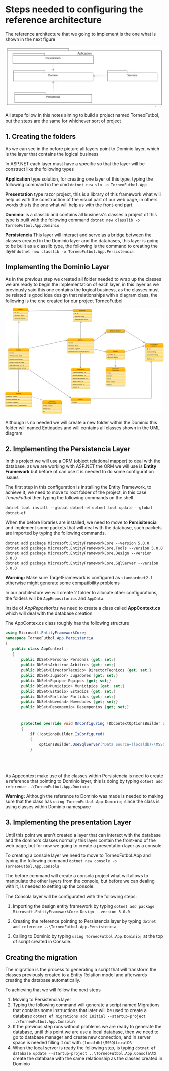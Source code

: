 # Steps needed to configuring the reference architecture 

The reference architecture that we going to implement is the one what is shown in the next figure

![](images/layer.png)

All steps follow in this notes aiming to build a project named TorneoFutbol, but the steps are the same for whichever sort of project

<h2>1. Creating the folders</h2>

As we can see in the before picture all layers point to Dominio layer, which is the layer that contains the logical business

In ASP.NET each layer must have a specific so that the layer will be construct like the following types

**Application** type solution, for creating one layer of this type, typing the following command in the cmd `dotnet new sln -o TorneoFutbol.App `

**Presentation** type razor project, this is a library of this framework what will help us with the construction of the visual part of our web page, in others  words this is the one what will help us with the front-end part.

**Dominio**: is a classlib and contains all business's classes a project of this type is built with the following command  `dotnet new classlib -o TorneoFutbol.App.Dominio` 

**Persistencia** This layer will interact and serve as a bridge between the classes created in the Dominio layer and the databases, this layer is going to be built as a classlib type, the following is the command to creating the layer `dotnet new classlib -o TorneoFutbol.App.Persistencia`

<h2>Implementing the Dominio Layer</h2>

As in the previous step we created all folder needed to wrap up the classes we are ready to begin the implementation of each layer, in this layer as we previously said this one contains the logical business, as the classes must be related is good idea design that relationships with a diagram class, the following is the one created for our project TorneoFutbol

![](images/UMLDiagram.png)

Although is no needed we will create a new folder within the Dominio this folder will named Entidades and will contains all classes shown in the UML diagram

<h2>2. Implementing the Persistencia Layer</h2>

In this project we will use a ORM (object relational mapper) to deal with the database, as we are working with ASP.NET the ORM we will use is **Entity Framework** but before of can use it is needed to do some configuration issues 

The first step in this configuration is installing the Entity Framework, to achieve it, we need to move to root folder of the project, in this case *ToneoFutbol* then typing the following commands on the shell

`dotnet tool install --global dotnet-ef`
`dotnet tool update --global dotnet-ef`

When the before libraries are installed, we need to move to **Persisitencia** and implement some packets that will deal with the database, such packets are imported by typing the following commands.

```
dotnet add package Microsoft.EntityFrameworkCore --version 5.0.0
dotnet add package Microsoft.EntityFrameworkCore.Tools --version 5.0.0
dotnet add package Microsoft.EntityFrameworkCore.Design --version 5.0.0
dotnet add package Microsoft.EntityFrameworkCore.SqlServer --version 5.0.0 
```

**Warning:** Make sure TargetFramework is configured as `standardnet2.1` otherwise might generate some compatibility problems

In our architecture we will create 2 folder to allocate other configurations, the folders will be `AppRepositorios` and `AppData`.

Inside of *AppRepositorios* we need to create a class called **AppContext.cs** which will deal with the database creation

The AppContex.cs class roughly has the following structure

```C#
using Microsoft.EntityFrameworkCore;
namespace TorneoFutbol.App.Persistencia
{
   public class AppContext : 
   {
       public DbSet<Persona> Personas {get; set;}
       public DbSet<Arbitro> Arbitros {get; set;}
       public DbSet<DirectorTecnico> DirectorTecnicos {get; set;}
       public DbSet<Jugador> Jugadores {get; set;}
       public DbSet<Equipo> Equipos {get; set;}
       public DbSet<Municipio> Municipios {get; set;}
       public DbSet<Estadio> Estadios {get; set;}
       public DbSet<Partido> Partidos {get; set;}
       public DbSet<Novedad> Novedades {get; set;}
       public DbSet<Desempenio> Desempenios {get; set;}


       protected override void OnConfiguring (DbContextOptionsBuilder optionsBuilder)
       {
           if (!optionsBuilder.IsConfigured)
           {
               optionsBuilder.UseSqlServer("Data Source=(localdb)\\MSSQLLocalDB;Initial Catalog=RetoTorneoFutbolData");
           }
                                                                                                                                                                        }
                                                                                                                                                                    }
                                                                                                                                                              }

```
As Appcontext make use of the classes within Persistencia is need to create a reference that pointing to Dominio layer, this is doing by typing `dotnet add reference ..\TorneoFutbol.App.Dominio`

**Warning:** Although the reference to Dominio was made is needed to making sure that the class has `using TorneoFutbol.App.Dominio;` since the class is using classes within Dominio namespace

<h2>3. Implementing the presentation Layer</h2>

Until this point we aren't created a layer that can interact with the database and the domino's classes normally this layer contain the front-end of the web page, but for now we going to create a presentation layer as a console.

To creating a console layer we need to move to TorneoFutbol.App and typing the following command `dotnet new console -o TorneoFutbol.App.Consola`

The before command will create a consola project what will allows to manipulate the other layers from the console, but before we can dealing with it, is needed to setting up the console.

The Consola layer will be configurated with the following steps:

1. Importing the design entity framework by typing `dotnet add package Microsoft.EntityFrameworkCore.Design --version 5.0.0`

2. Creating the reference pointing to Persistencia layer by typing `dotnet add reference ..\TorneoFutbol.App.Persistencia`

3. Calling to Dominio by typing `using TorneoFutbol.App.Dominio;` at the top of script created in Console.

<h2>Creating the migration</h2>

The migration is the process to generating a script that will transform the classes previously created to a Entity Relation model and afterwards creating the database automatically.

To achieving that we will follow the next steps

1. Moving to Persistencia layer
2. Typing the following command will generate a script named Migrations that contains some instructions that later will be used to create a database `dotnet ef migrations add Initial --startup-project ..\TorneoFutbol.App.Consola\`
3. If the previous step runs without problems we are ready to generate the database, until this point we are use a local database, then we need to go to database manager and create new connection, and in server space is needed filling it out with `(localdb)\MSSQLLocalDB`
4. When the local server is ready the following step, is typing `dotnet ef database update --startup-project ..\TorneoFutbol.App.Consola\`to create the database with the same relationship as the classes created in Dominio

